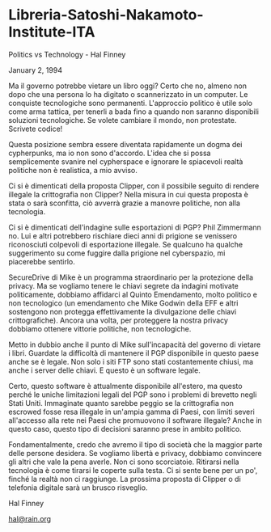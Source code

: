# Libreria-Satoshi-Nakamoto-Institute-ITA
Politics vs Technology - Hal Finney

January 2, 1994


Ma il governo potrebbe vietare un libro oggi? Certo che no, almeno non dopo che una persona lo ha digitato o scannerizzato in un computer. Le conquiste tecnologiche sono permanenti. L'approccio politico è utile solo come arma tattica, per tenerli a bada fino a quando non saranno disponibili soluzioni tecnologiche. Se volete cambiare il mondo, non protestate. Scrivete codice!

Questa posizione sembra essere diventata rapidamente un dogma dei cypherpunks, ma io non sono d'accordo. L'idea che si possa semplicemente svanire nel cypherspace e ignorare le spiacevoli realtà politiche non è realistica, a mio avviso.

Ci si è dimenticati della proposta Clipper, con il possibile seguito di rendere illegale la crittografia non Clipper? Nella misura in cui questa proposta è stata o sarà sconfitta, ciò avverrà grazie a manovre politiche, non alla tecnologia.

Ci si è dimenticati dell'indagine sulle esportazioni di PGP? Phil Zimmermann no. Lui e altri potrebbero rischiare dieci anni di prigione se venissero riconosciuti colpevoli di esportazione illegale. Se qualcuno ha qualche suggerimento su come fuggire dalla prigione nel cyberspazio, mi piacerebbe sentirlo.

SecureDrive di Mike è un programma straordinario per la protezione della privacy. Ma se vogliamo tenere le chiavi segrete da indagini motivate politicamente, dobbiamo affidarci al Quinto Emendamento, molto politico e non tecnologico (un emendamento che Mike Godwin della EFF e altri sostengono non protegga effettivamente la divulgazione delle chiavi crittografiche). Ancora una volta, per proteggere la nostra privacy dobbiamo ottenere vittorie politiche, non tecnologiche.

Metto in dubbio anche il punto di Mike sull'incapacità del governo di vietare i libri. Guardate la difficoltà di mantenere il PGP disponibile in questo paese anche se è legale. Non solo i siti FTP sono stati costantemente chiusi, ma anche i server delle chiavi. E questo è un software legale.

Certo, questo software è attualmente disponibile all'estero, ma questo perché le uniche limitazioni legali del PGP sono i problemi di brevetto negli Stati Uniti. Immaginate quanto sarebbe peggio se la crittografia non escrowed fosse resa illegale in un'ampia gamma di Paesi, con limiti severi all'accesso alla rete nei Paesi che promuovono il software illegale? Anche in questo caso, questo tipo di decisioni saranno prese in ambito politico.

Fondamentalmente, credo che avremo il tipo di società che la maggior parte delle persone desidera. Se vogliamo libertà e privacy, dobbiamo convincere gli altri che vale la pena averle. Non ci sono scorciatoie. Ritirarsi nella tecnologia è come tirarsi le coperte sulla testa. Ci si sente bene per un po', finché la realtà non ci raggiunge. La prossima proposta di Clipper o di telefonia digitale sarà un brusco risveglio.

Hal Finney

hal@rain.org


